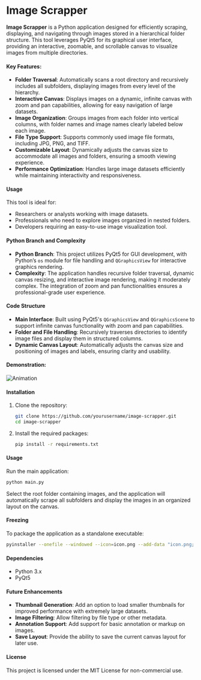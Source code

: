 # Image Scrapper

**Image Scrapper** is a Python application designed for efficiently scraping, displaying, and navigating through images stored in a hierarchical folder structure. This tool leverages PyQt5 for its graphical user interface, providing an interactive, zoomable, and scrollable canvas to visualize images from multiple directories.

#### Key Features:
- **Folder Traversal**: Automatically scans a root directory and recursively includes all subfolders, displaying images from every level of the hierarchy.
- **Interactive Canvas**: Displays images on a dynamic, infinite canvas with zoom and pan capabilities, allowing for easy navigation of large datasets.
- **Image Organization**: Groups images from each folder into vertical columns, with folder names and image names clearly labeled below each image.
- **File Type Support**: Supports commonly used image file formats, including JPG, PNG, and TIFF.
- **Customizable Layout**: Dynamically adjusts the canvas size to accommodate all images and folders, ensuring a smooth viewing experience.
- **Performance Optimization**: Handles large image datasets efficiently while maintaining interactivity and responsiveness.

#### Usage
This tool is ideal for:
- Researchers or analysts working with image datasets.
- Professionals who need to explore images organized in nested folders.
- Developers requiring an easy-to-use image visualization tool.

#### Python Branch and Complexity
- **Python Branch**: This project utilizes PyQt5 for GUI development, with Python’s `os` module for file handling and `QGraphicsView` for interactive graphics rendering.
- **Complexity**: The application handles recursive folder traversal, dynamic canvas resizing, and interactive image rendering, making it moderately complex. The integration of zoom and pan functionalities ensures a professional-grade user experience.

#### Code Structure
- **Main Interface**: Built using PyQt5's `QGraphicsView` and `QGraphicsScene` to support infinite canvas functionality with zoom and pan capabilities.
- **Folder and File Handling**: Recursively traverses directories to identify image files and display them in structured columns.
- **Dynamic Canvas Layout**: Automatically adjusts the canvas size and positioning of images and labels, ensuring clarity and usability.

#### Demonstration:

![Animation](https://github.com/user-attachments/assets/a8ba78da-6086-4c98-b587-0ef49cb8d71b)

#### Installation
1. Clone the repository:
   ```sh
   git clone https://github.com/yourusername/image-scrapper.git
   cd image-scrapper
   ```
2. Install the required packages:
   ```sh
   pip install -r requirements.txt
   ```

#### Usage
Run the main application:
```sh
python main.py
```

Select the root folder containing images, and the application will automatically scrape all subfolders and display the images in an organized layout on the canvas.

#### Freezing
To package the application as a standalone executable:
```sh
pyinstaller --onefile --windowed --icon=icon.png --add-data "icon.png;." --name "Image Scrapper" main.py
```

#### Dependencies
- Python 3.x
- PyQt5

#### Future Enhancements
- **Thumbnail Generation**: Add an option to load smaller thumbnails for improved performance with extremely large datasets.
- **Image Filtering**: Allow filtering by file type or other metadata.
- **Annotation Support**: Add support for basic annotation or markup on images.
- **Save Layout**: Provide the ability to save the current canvas layout for later use.

#### License
This project is licensed under the MIT License for non-commercial use.
